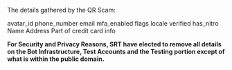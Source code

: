 The details gathered by the QR Scam:

avatar_id
phone_number
email
mfa_enabled
flags
locale
verified
has_nitro
Name
Address
Part of credit card info

**For Security and Privacy Reasons, SRT have elected to remove all details on the Bot Infrastructure, Test Accounts and the Testing portion except of what is within the public domain.**


